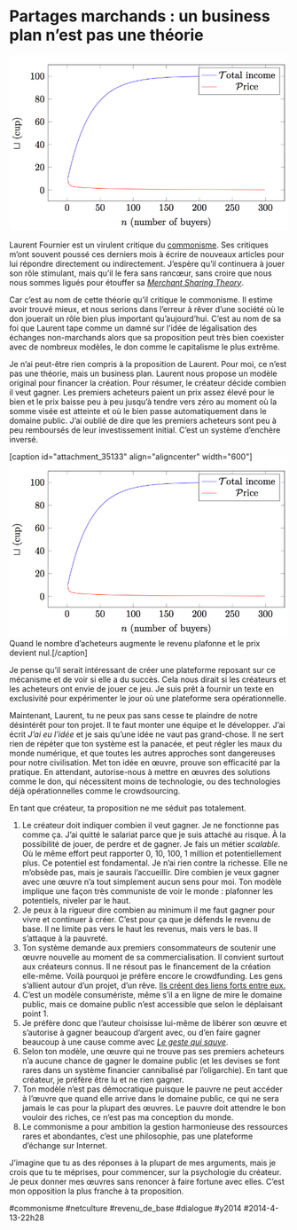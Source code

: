 # Partages marchands : un business plan n’est pas une théorie

![](_i/fournier.png)

Laurent Fournier est un virulent critique du [commonisme](../../2013/11/amis-commonistes.md). Ses critiques m’ont souvent poussé ces derniers mois à écrire de nouveaux articles pour lui répondre directement ou indirectement. J’espère qu’il continuera à jouer son rôle stimulant, mais qu’il le fera sans rancœur, sans croire que nous nous sommes ligués pour étouffer sa [*Merchant Sharing Theory*](http://hal.archives-ouvertes.fr/docs/00/90/83/14/PDF/mstheory.pdf).

Car c’est au nom de cette théorie qu’il critique le commonisme. Il estime avoir trouvé mieux, et nous serions dans l’erreur à rêver d’une société où le don jouerait un rôle bien plus important qu’aujourd’hui. C’est au nom de sa foi que Laurent tape comme un damné sur l’idée de légalisation des échanges non-marchands alors que sa proposition peut très bien coexister avec de nombreux modèles, le don comme le capitalisme le plus extrême.

Je n’ai peut-être rien compris à la proposition de Laurent. Pour moi, ce n’est pas une théorie, mais un business plan. Laurent nous propose un modèle original pour financer la création. Pour résumer, le créateur décide combien il veut gagner. Les premiers acheteurs paient un prix assez élevé pour le bien et le prix baisse peu à peu jusqu’à tendre vers zéro au moment où la somme visée est atteinte et où le bien passe automatiquement dans le domaine public. J’ai oublié de dire que les premiers acheteurs sont peu à peu remboursés de leur investissement initial. C’est un système d’enchère inversé.

[caption id="attachment\_35133" align="aligncenter" width="600"]![Quand le nombre d’acheteurs augmente le revenu plafonne et le prix devient nul.](_i/fournier.png) Quand le nombre d’acheteurs augmente le revenu plafonne et le prix devient nul.[/caption]

Je pense qu’il serait intéressant de créer une plateforme reposant sur ce mécanisme et de voir si elle a du succès. Cela nous dirait si les créateurs et les acheteurs ont envie de jouer ce jeu. Je suis prêt à fournir un texte en exclusivité pour expérimenter le jour où une plateforme sera opérationnelle.

Maintenant, Laurent, tu ne peux pas sans cesse te plaindre de notre désintérêt pour ton projet. Il te faut monter une équipe et le développer. J’ai écrit *J’ai eu l’idée* et je sais qu’une idée ne vaut pas grand-chose. Il ne sert rien de répéter que ton système est la panacée, et peut régler les maux du monde numérique, et que toutes les autres approches sont dangereuses pour notre civilisation. Met ton idée en œuvre, prouve son efficacité par la pratique. En attendant, autorise-nous à mettre en œuvres des solutions comme le don, qui nécessitent moins de technologie, ou des technologies déjà opérationnelles comme le crowdsourcing.

En tant que créateur, ta proposition ne me séduit pas totalement.

1. Le créateur doit indiquer combien il veut gagner. Je ne fonctionne pas comme ça. J’ai quitté le salariat parce que je suis attaché au risque. À la possibilité de jouer, de perdre et de gagner. Je fais un métier *scalable*. Où le même effort peut rapporter 0, 10, 100, 1 million et potentiellement plus. Ce potentiel est fondamental. Je n’ai rien contre la richesse. Elle ne m’obsède pas, mais je saurais l’accueillir. Dire combien je veux gagner avec une œuvre n’a tout simplement aucun sens pour moi. Ton modèle implique une façon très communiste de voir le monde : plafonner les potentiels, niveler par le haut.
2. Je peux à la rigueur dire combien au minimum il me faut gagner pour vivre et continuer à créer. C’est pour ça que je défends le revenu de base. Il ne limite pas vers le haut les revenus, mais vers le bas. Il s’attaque à la pauvreté.
3. Ton système demande aux premiers consommateurs de soutenir une œuvre nouvelle au moment de sa commercialisation. Il convient surtout aux créateurs connus. Il ne résout pas le financement de la création elle-même. Voilà pourquoi je préfère encore le crowdfunding. Les gens s’allient autour d’un projet, d’un rêve. [Ils créent des liens forts entre eux.](../3/le-don-libere-et-rejouit.md)
4. C’est un modèle consumériste, même s’il a en ligne de mire le domaine public, mais ce domaine public n’est accessible que selon le déplaisant point 1.
5. Je préfère donc que l’auteur choisisse lui-même de libérer son œuvre et s’autorise à gagner beaucoup d’argent avec, ou d’en faire gagner beaucoup à une cause comme avec *[Le geste qui sauve](../../page/le-geste-qui-sauve)*.
6. Selon ton modèle, une œuvre qui ne trouve pas ses premiers acheteurs n’a aucune chance de gagner le domaine public (et les devises se font rares dans un système financier cannibalisé par l’oligarchie). En tant que créateur, je préfère être lu et ne rien gagner.
7. Ton modèle n’est pas démocratique puisque le pauvre ne peut accéder à l’œuvre que quand elle arrive dans le domaine public, ce qui ne sera jamais le cas pour la plupart des œuvres. Le pauvre doit attendre le bon vouloir des riches, ce n’est pas ma conception du monde.
8. Le commonisme a pour ambition la gestion harmonieuse des ressources rares et abondantes, c’est une philosophie, pas une plateforme d’échange sur Internet.

J’imagine que tu as des réponses à la plupart de mes arguments, mais je crois que tu te méprises, pour commencer, sur la psychologie du créateur. Je peux donner mes œuvres sans renoncer à faire fortune avec elles. C’est mon opposition la plus franche à ta proposition.



#commonisme #netculture #revenu_de_base #dialogue #y2014 #2014-4-13-22h28
